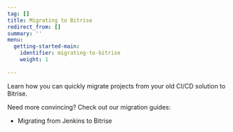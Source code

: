 ```yaml
---
tag: []
title: Migrating to Bitrise
redirect_from: []
summary: ''
menu:
  getting-started-main:
    identifier: migrating-to-bitrise
    weight: 1
    
---    
```

Learn how you can quickly migrate projects from your old CI/CD solution to Bitrise. 

Need more convincing? Check out our migration guides:

* Migrating from Jenkins to Bitrise
